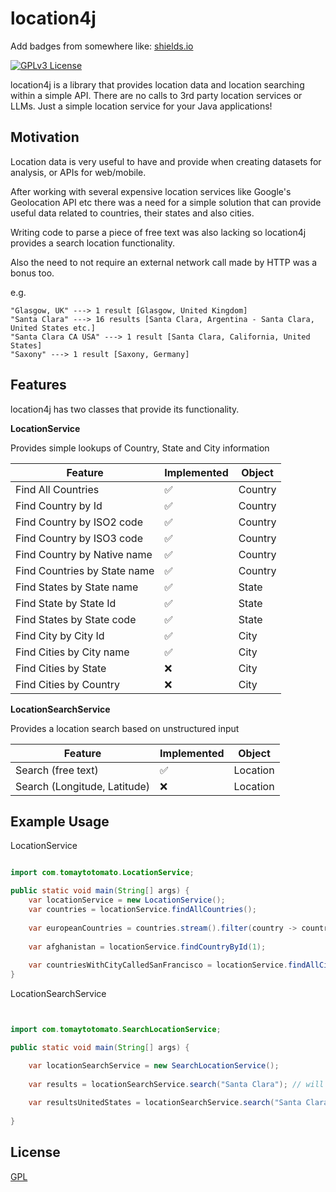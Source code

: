 
# location4j


Add badges from somewhere like: [shields.io](https://shields.io/)

[![GPLv3 License](https://img.shields.io/badge/License-GPL%20v3-yellow.svg)](https://opensource.org/licenses/)


location4j is a library that provides location data and location searching within a simple API. There are no calls to 3rd party location services or LLMs. Just a simple location service for your Java applications!


## Motivation

Location data is very useful to have and provide when creating datasets for analysis, or APIs for web/mobile.

After working with several expensive location services like Google's Geolocation API etc there was a need for a simple solution that can provide useful data related to countries, their states and also cities.

Writing code to parse a piece of free text was also lacking so location4j provides a search location functionality.

Also the need to not require an external network call made by HTTP was a bonus too.

e.g.
```
"Glasgow, UK" ---> 1 result [Glasgow, United Kingdom]
"Santa Clara" ---> 16 results [Santa Clara, Argentina - Santa Clara, United States etc.]
"Santa Clara CA USA" ---> 1 result [Santa Clara, California, United States]
"Saxony" ---> 1 result [Saxony, Germany]

```
## Features

location4j has two classes that provide its functionality.

**LocationService**

Provides simple lookups of Country, State and City information

| Feature                      | Implemented | Object  |
|------------------------------|-------------|---------|
| Find All Countries           | ✅           | Country |
| Find Country by Id           | ✅           | Country |
| Find Country by ISO2 code    | ✅           | Country |
| Find Country by ISO3 code    | ✅           | Country |
| Find Country by Native name  | ✅           | Country |
| Find Countries by State name | ✅           | Country |
| Find States by State name    | ✅           | State   |
| Find State by State Id       | ✅           | State   |
| Find States by State code    | ✅           | State   |
| Find City by City Id         | ✅           | City    |
| Find Cities by City name     | ✅           | City    |
| Find Cities by State         | ❌           | City    |
| Find Cities by Country       | ❌           | City    |


**LocationSearchService**

Provides a location search based on unstructured input

| Feature                      | Implemented | Object   |
|------------------------------|-------------|----------|
| Search (free text)           | ✅           | Location |
| Search (Longitude, Latitude) | ❌           | Location |


## Example Usage

LocationService

```java

import com.tomaytotomato.LocationService;

public static void main(String[] args) {
    var locationService = new LocationService();
    var countries = locationService.findAllCountries();
    
    var europeanCountries = countries.stream().filter(country -> country.getRegion().equals("Europe")).toList();
    
    var afghanistan = locationService.findCountryById(1);
    
    var countriesWithCityCalledSanFrancisco = locationService.findAllCitiesByCityName("San Francisco");
}

```

LocationSearchService

```java


import com.tomaytotomato.SearchLocationService;

public static void main(String[] args) {

    var locationSearchService = new SearchLocationService();
    
    var results = locationSearchService.search("Santa Clara"); // will find Santa Clara cities around the world
    
    var resultsUnitedStates = locationSearchService.search("Santa Clara USA"); // will find Santa Clara cities in USA e.g. California, Utah etc.
    
}


```


## License

[GPL](https://choosealicense.com/licenses/mit/)

